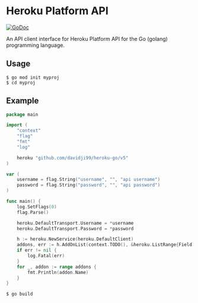 # Heroku Platform API

[![GoDoc](https://godoc.org/github.com/heroku/heroku-go?status.svg)](https://godoc.org/github.com/heroku/heroku-go)

An API client interface for Heroku Platform API for the Go (golang) programming language.

## Usage

	$ go mod init myproj
	$ cd myproj

## Example

```go
package main

import (
	"context"
	"flag"
	"fmt"
	"log"

	heroku "github.com/davidji99/heroku-go/v5"
)

var (
	username = flag.String("username", "", "api username")
	password = flag.String("password", "", "api password")
)

func main() {
	log.SetFlags(0)
	flag.Parse()

	heroku.DefaultTransport.Username = *username
	heroku.DefaultTransport.Password = *password

	h := heroku.NewService(heroku.DefaultClient)
	addons, err := h.AddOnList(context.TODO(), &heroku.ListRange{Field: "name"})
	if err != nil {
		log.Fatal(err)
	}
	for _, addon := range addons {
		fmt.Println(addon.Name)
	}
}
```

	$ go build